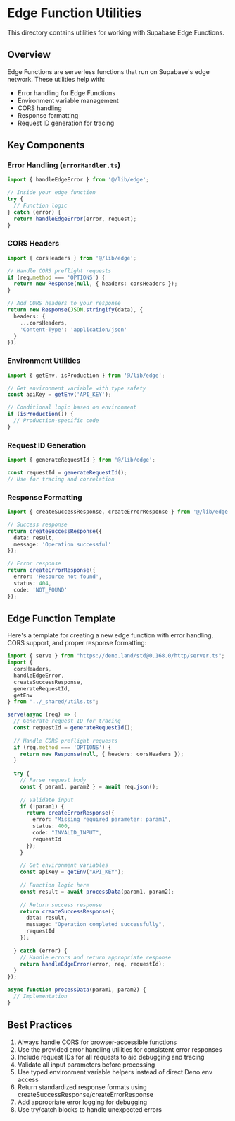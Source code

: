 
# Edge Function Utilities

This directory contains utilities for working with Supabase Edge Functions.

## Overview

Edge Functions are serverless functions that run on Supabase's edge network. These utilities help with:

- Error handling for Edge Functions
- Environment variable management
- CORS handling 
- Response formatting
- Request ID generation for tracing

## Key Components

### Error Handling (`errorHandler.ts`)

```typescript
import { handleEdgeError } from '@/lib/edge';

// Inside your edge function
try {
  // Function logic
} catch (error) {
  return handleEdgeError(error, request);
}
```

### CORS Headers

```typescript
import { corsHeaders } from '@/lib/edge';

// Handle CORS preflight requests
if (req.method === 'OPTIONS') {
  return new Response(null, { headers: corsHeaders });
}

// Add CORS headers to your response
return new Response(JSON.stringify(data), {
  headers: {
    ...corsHeaders,
    'Content-Type': 'application/json'
  }
});
```

### Environment Utilities

```typescript
import { getEnv, isProduction } from '@/lib/edge';

// Get environment variable with type safety
const apiKey = getEnv('API_KEY');

// Conditional logic based on environment
if (isProduction()) {
  // Production-specific code
}
```

### Request ID Generation

```typescript
import { generateRequestId } from '@/lib/edge';

const requestId = generateRequestId();
// Use for tracing and correlation
```

### Response Formatting

```typescript
import { createSuccessResponse, createErrorResponse } from '@/lib/edge';

// Success response
return createSuccessResponse({ 
  data: result,
  message: 'Operation successful'
});

// Error response
return createErrorResponse({
  error: 'Resource not found',
  status: 404,
  code: 'NOT_FOUND'
});
```

## Edge Function Template

Here's a template for creating a new edge function with error handling, CORS support, and proper response formatting:

```typescript
import { serve } from "https://deno.land/std@0.168.0/http/server.ts";
import {
  corsHeaders,
  handleEdgeError,
  createSuccessResponse,
  generateRequestId,
  getEnv
} from "../_shared/utils.ts";

serve(async (req) => {
  // Generate request ID for tracing
  const requestId = generateRequestId();
  
  // Handle CORS preflight requests
  if (req.method === 'OPTIONS') {
    return new Response(null, { headers: corsHeaders });
  }
  
  try {
    // Parse request body
    const { param1, param2 } = await req.json();
    
    // Validate input
    if (!param1) {
      return createErrorResponse({
        error: "Missing required parameter: param1",
        status: 400,
        code: "INVALID_INPUT",
        requestId
      });
    }
    
    // Get environment variables
    const apiKey = getEnv("API_KEY");
    
    // Function logic here
    const result = await processData(param1, param2);
    
    // Return success response
    return createSuccessResponse({
      data: result,
      message: "Operation completed successfully",
      requestId
    });
    
  } catch (error) {
    // Handle errors and return appropriate response
    return handleEdgeError(error, req, requestId);
  }
});

async function processData(param1, param2) {
  // Implementation
}
```

## Best Practices

1. Always handle CORS for browser-accessible functions
2. Use the provided error handling utilities for consistent error responses
3. Include request IDs for all requests to aid debugging and tracing
4. Validate all input parameters before processing
5. Use typed environment variable helpers instead of direct Deno.env access
6. Return standardized response formats using createSuccessResponse/createErrorResponse
7. Add appropriate error logging for debugging
8. Use try/catch blocks to handle unexpected errors
